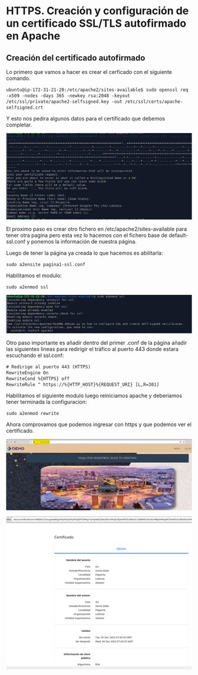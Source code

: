 # HTTPS. Creación y configuración de un certificado SSL/TLS autofirmado en Apache

## Creación del certificado autofirmado

Lo primero que vamos a hacer es crear el cerficado con el siguiente comando.

    ubuntu@ip-172-31-21-20:/etc/apache2/sites-available$ sudo openssl req -x509 -nodes -days 365 -newkey rsa:2048 -keyout /etc/ssl/private/apache2-selfsigned.key -out /etc/ssl/certs/apache-selfsigned.crt

Y esto nos pedira algunos datos para el certificado que debemos completar.

![alt text](aws.imgs/17.png)

El proximo paso es crear otro fichero en /etc/apache2/sites-available para tener otra pagina pero esta vez lo hacemos con el fichero base de default-ssl.conf y ponemos la información de nuestra página.

Luego de tener la página ya creada lo que hacemos es abilitarla:

    sudo a2ensite pagina1-ssl.conf

Habilitamos el modulo:

    sudo a2enmod ssl

![alt text](aws.imgs/18.png)

Otro paso importante es añadir dentro del primer .conf de la página añadir las siguientes lineas para redirigir el tráfico al puerto 443 donde estara escuchando el ssl.conf:

    # Redirige al puerto 443 (HTTPS)
    RewriteEngine On
    RewriteCond %{HTTPS} off
    RewriteRule ^ https://%{HTTP_HOST}%{REQUEST_URI} [L,R=301]

Habilitamos el siguiente modulo luego reiniciamos apache y deberiamos tener terminada la configuracion:

    sudo a2enmod rewrite

Ahora comprovamos que podemos ingresar con https y que podemos ver el certificado.

![alt text](aws.imgs/19.png)

![alt text](aws.imgs/20.png)
